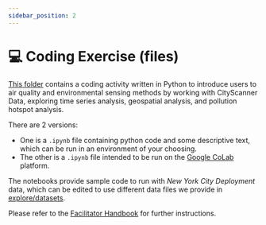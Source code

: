 ```yaml
---
sidebar_position: 2
---
```


# 💻 Coding Exercise (files)

[This folder](https://) contains a coding activity written in Python to introduce users to air quality and environmental sensing methods by working with CityScanner Data, exploring time series analysis, geospatial analysis, and pollution hotspot analysis.

There are 2 versions:

- One is a `.ipynb` file containing python code and some descriptive text, which can be run in an environment of your choosing.
- The other is a `.ipynb` file intended to be run on the [Google CoLab](https://colab.research.google.com/) platform.

The notebooks provide sample code to run with *New York City Deployment* data, which can be edited to use different data files we provide in [explore/datasets](/Explore/Datasets).

Please refer to the [Facilitator Handbook](facilitator/handbook_overview) for further instructions.
